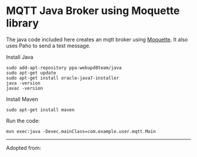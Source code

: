 # MQTT Java Broker using Moquette library

The java code included here creates an mqtt broker using [Moquette](https://github.com/andsel/moquette).
It also uses Paho to send a test message.

Install Java
```
sudo add-apt-repository ppa:webupd8team/java
sudo apt-get update
sudo apt-get install oracle-java7-installer
java -version
javac -version
```
Install Maven
```
sudo apt-get install maven
```
Run the code:
```
mvn exec:java -Dexec.mainClass=com.example.user.mqtt.Main  
```


---------

Adopted from:

   [www.hascode.com]:http://www.hascode.com/2016/06/playing-around-with-mqtt-and-java-with-moquette-and-eclipse-paho/
